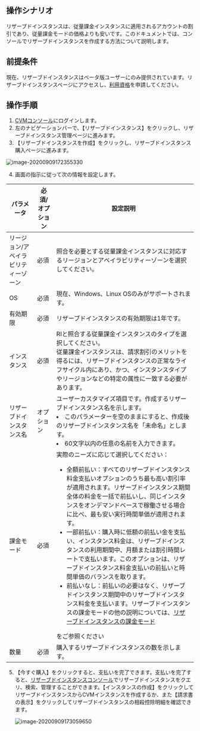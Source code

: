 ## 操作シナリオ

リザーブドインスタンスは、従量課金インスタンスに適用されるアカウントの割引であり、従量課金モードの価格よりも安いです。このドキュメントでは、コンソールでリザーブドインスタンスを作成する方法について説明します。

## 前提条件
現在、リザーブドインスタンスはベータ版ユーザーにのみ提供されています。リザーブドインスタンスページにアクセスし、[利用資格](https://intl.cloud.tencent.com/apply/p/bvrqmrrp5ns)を申請してください。

## 操作手順
1. [CVMコンソール](https://console.cloud.tencent.com/cvm/instance/index?rid=1)にログインします。
2. 左のナビゲーションバーで、【リザーブドインスタンス】をクリックし、リザーブドインスタンス管理ページに進みます。
3. 【リザーブドインスタンスを作成】をクリックし、リザーブドインスタンス購入ページに進みます。

![image-20200909172355330](https://main.qcloudimg.com/raw/f604c27f8faeded74797d78d66ada9c2.png)

4. 画面の指示に従って次の情報を設定します。

| パラメータ        | 必須/オプション | 設定説明                                |
| ------------------ | --------- | ------------------------------------------------------------ |
| リージョン/アベイラビリティーゾーン | 必須      | 照合を必要とする従量課金インスタンスに対応するリージョンとアベイラビリティーゾーンを選択してください。       |
| OS     | 必須      | 現在、Windows、Linux OSのみがサポートされます。                                    |
| 有効期限       | 必須      | リザーブドインスタンスの有効期限は1年です。                     |
| インスタンス         | 必須      | RIと照合する従量課金インスタンスのタイプを選択してください。</br>  従量課金インスタンスは、請求割引のメリットを得るには、リザーブドインスタンスの正常なライフサイクル内にあり、かつ、インスタンスタイプやリージョンなどの特定の属性に一致する必要があります。 |　
| リザーブドインスタンス名 | オプション      | ユーザーカスタマイズ項目です。作成するリザーブドインスタンス名を示します。<li> このパラメーターを空のままにすると、作成後のリザーブドインスタンス名を「未命名」とします。</li>  <li>  60文字以内の任意の名前を入力できます。</li> |
| 課金モード    | 必須      | 実際のニーズに応じて選択してください：</br> <ul><li>全額前払い：すべてのリザーブドインスタンス料金支払いオプションのうち最も高い割引率が適用されます。リザーブドインスタンス期間全体の料金を一括で前払いし、同じインスタンスをオンデマンドベースで稼働させる場合に比べ、最も安い実行時間単価が適用されます。</li><li>一部前払い：購入時に低額の前払い金を支払い、インスタンス料金は、リザーブドインスタンスの利用期間中、月額または割引時間レートで支払います。このオプションは、リザーブドインスタンス料金支払いの前払いと時間単価のバランスを取ります。</li> <li>前払いなし：前払いの必要はなく、リザーブドインスタンス期間中のリザーブドインスタンス料金を支払います。リザーブドインスタンスの課金モードの他の説明については、[リザーブドインスタンスの課金モード](https://intl.cloud.tencent.com/document/product/213/37070)</li></ul>をご参照ください  |　　　　
| 数量         | 必須      | 購入するリザーブドインスタンスの数を示します。                             |


5. 【今すぐ購入】をクリックすると、支払いを完了できます。支払いを完了すると、[リザーブドインスタンスコンソール](https://console.cloud.tencent.com/cvm/reservedinstances/)でリザーブドインスタンスをクエリ、検索、管理することができます。【インスタンスの作成】をクリックしてリザーブドインスタンスからCVMインスタンスを作成するか、また【請求書の表示】をクリックしてリザーブドインスタンスの相殺控除明細を確認できます。

   ![image-20200909173059650](https://main.qcloudimg.com/raw/86912bb5b8ceabbb071fbb6cfa06cadf.png)
